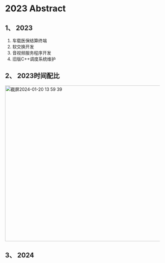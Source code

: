 # 2023 Abstract
## 1、 2023
 1. 车载医保结算终端
 2. 软交换开发
 3. 音视频服务程序开发
 4. 旧版C++调度系统维护
## 2、 2023时间配比
<img width="508" alt="截屏2024-01-20 13 59 39" src="https://github.com/kenlab-chung/bsoft/assets/59462735/d0570c2d-76d5-4c93-bb0e-b967d44eabba">

## 3、 2024
